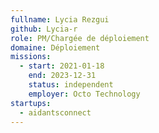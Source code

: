 ```yaml
---
fullname: Lycia Rezgui
github: Lycia-r
role: PM/Chargée de déploiement
domaine: Déploiement
missions:
  - start: 2021-01-18
    end: 2023-12-31
    status: independent
    employer: Octo Technology
startups:
  - aidantsconnect
---
```



